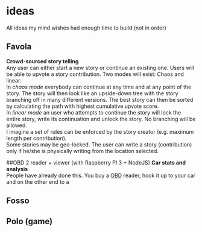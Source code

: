 # ideas
All ideas my mind wishes had enough time to build (not in order)

## Favola
**Crowd-sourced story telling**   
Any user can either start a new story or continue an existing one. Users will be able to upvote a story contribution. Two modes will exist: Chaos and linear.   
In _chaos mode_ everybody can continue at any time and at any point of the story. The story will then look like an upside-down tree with the story branching off in many different versions. The best story can then be sorted by calculating the path with highest cumulative upvote score.   
In _linear mode_ an user who attempts to continue the story will lock the entire story, write its continuation and unlock the story. No branching will be allowed.   
I imagine a set of rules can be enforced by the story creator (e.g. maximum length per contribution).   
Some stories may be geo-locked. The user can write a story (contribution) only if he/she is physically writing from the location selected.

##OBD 2 reader + viewer (with Raspberry PI 3 + NodeJS)
**Car stats and analysis**    
People have already done this. You buy a [OBD](https://en.wikipedia.org/wiki/On-board_diagnostics) reader, hook it up to your car and on the other end to a 


## Fosso    

## Polo (game)
